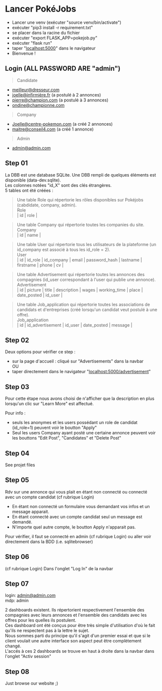 # Lancer PokéJobs
- Lancer une venv (exécuter "source venv/bin/activate")
- exécuter "pip3 install -r requirement.txt"
- se placer dans la racine du fichier
- exécuter "export FLASK_APP=pokejob.py"
- exécuter "flask run"
- taper "[localhost:5000](http://localhost:5000/)" dans le navigateur
- Bienvenue !


## Login (ALL PASSWORD ARE "admin")
> Candidate
- meilleur@dresseur.com
- joelle@infirmière.fr        (a postulé à 2 annonces)
- pierre@champion.com         (a postulé à 3 annonces)
- ondine@championne.com

> Company
- Joelle@centre-pokemon.com   (a créé 2 annonces)
- maitre@conseil4.com         (a créé 1 annonce)

> Admin
- admin@admin.com


## Step 01
La DBB est une database SQLite. Une DBB rempli de quelques éléments est disponible (data-dev.sqlite).  
Les colonnes notées "id_X" sont des clés étrangères.  
5 tables ont été créées :  

> Une table Role qui répertorie les rôles disponibles sur Pokéjobs (cabdidate, company, admin).  
Role  
| id | role |  

> Une table Company qui répertorie toutes les companies du site.  
Company  
| id | name |

> Une table User qui répertorie tous les utilisateurs de la plateforme (un id_company est associé à tous les id_role = 2).  
User  
| id | id_role | id_company | email | password_hash | lastname | firstname | phone | cv |  

> Une table Advertisement qui répertorie toutes les annonces des compagnies (id_user correspondant à l'user qui publie une annonce).  
Advertisement  
| id | picture | title | description | wages | working_time | place | date_posted | id_user |

> Une table Job_application qui répertorie toutes les associations de candidats et d'entreprises (créé lorsqu'un candidat veut postulé à une offre).  
Job_application  
| id | id_advertisement | id_user | date_posted | message |  


## Step 02
Deux options pour vérifier ce step :
- sur la page d'accueil : cliqué sur "Advertisements" dans la navbar  
  OU
- taper directement dans le navigateur "[localhost:5000/advertisement](http://localhost:5000/advertisement)"  


## Step 03
Pour cette étape nous avons choisi de n'afficher que la description en plus lorsqu'un clic sur "Learn More" est affectué.  

Pour info :  
- seuls les anonymes et les users possédant un role de candidat (id_role=1) peuvent voir le boutton "Apply"
- Seul les users Company ayant posté une certaine annonce peuvent voir les bouttons "Edit Post", "Candidates" et "Delete Post"  


## Step 04
See projet files


## Step 05
Rdv sur une annonce qui vous plait en étant non connecté ou connecté avec un compte candidat (cf rubrique Login)  
- En étant non connecté un formulaire vous demandant vos infos et un message apparait.  
- En étant connecté avec un compte candidat seul un message est demandé.  
- N'importe quel autre compte, le boutton Apply n'apparait pas.  

Pour vérifier, il faut se connecté en admin (cf rubrique Login) ou aller voir directement dans la BDD (i.e. sqlitebrowser)


## Step 06
(cf rubrique Login)
Dans l'onglet "Log In" de la navbar


## Step 07
login: admin@admin.com  
mdp: admin  

2 dashboards existent. Ils répertorient respectivement l'ensemble des compagnies avec leurs annonces et l'ensemble des candidats avec les offres pour les quelles ils postulent.  
Ces dashboard ont été conçus pour être très simple d'utilisation d'où le fait qu'ils ne respectent pas à la lettre le sujet.  
Nous sommes parti du principe qu'il s'agit d'un premier essai et que si le client voulait une autre interface son aspect peut être complètement changé.  
L'accés à ces 2 dashboards se trouve en haut à droite dans la navbar dans l'onglet "Activ session"


## Step 08
Just browse our website ;)
